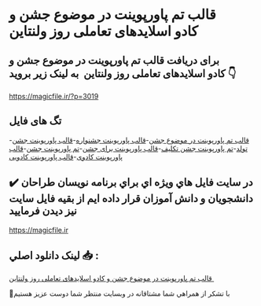 # قالب تم پاورپوینت در موضوع جشن و کادو اسلایدهای تعاملی روز ولنتاین 

## برای دریافت قالب تم پاورپوینت در موضوع جشن و کادو اسلایدهای تعاملی روز ولنتاین  به لینک زیر بروید 👇

https://magicfile.ir/?p=3019

## تگ های فایل

-[قالب تم پاورپوینت در موضوع جشن](https://magicfile.ir/product/%d9%82%d8%a7%d9%84%d8%a8-%d9%be%d8%a7%d9%88%d8%b1%d9%be%d9%88%db%8c%d9%86%d8%aa-%d8%ac%d8%b4%d9%86-%d9%88-%da%a9%d8%a7%d8%af%d9%88%d8%a7%d8%b3%d9%84%d8%a7%db%8c%d8%af%d9%87%d8%a7%db%8c-%d8%aa%d8%b9%d8%a7%d9%85%d9%84%db%8c-%d8%b1%d9%88%d8%b2-%d9%88%d9%84%d9%86%d8%aa%d8%a7%db%8c%d9%86/)-[قالب پاورپوینت جشنواره](https://magicfile.ir/product/%d9%82%d8%a7%d9%84%d8%a8-%d9%be%d8%a7%d9%88%d8%b1%d9%be%d9%88%db%8c%d9%86%d8%aa-%d8%ac%d8%b4%d9%86-%d9%88-%da%a9%d8%a7%d8%af%d9%88%d8%a7%d8%b3%d9%84%d8%a7%db%8c%d8%af%d9%87%d8%a7%db%8c-%d8%aa%d8%b9%d8%a7%d9%85%d9%84%db%8c-%d8%b1%d9%88%d8%b2-%d9%88%d9%84%d9%86%d8%aa%d8%a7%db%8c%d9%86/)-[قالب پاورپوینت جشن تولد](https://magicfile.ir/product/%d9%82%d8%a7%d9%84%d8%a8-%d9%be%d8%a7%d9%88%d8%b1%d9%be%d9%88%db%8c%d9%86%d8%aa-%d8%ac%d8%b4%d9%86-%d9%88-%da%a9%d8%a7%d8%af%d9%88%d8%a7%d8%b3%d9%84%d8%a7%db%8c%d8%af%d9%87%d8%a7%db%8c-%d8%aa%d8%b9%d8%a7%d9%85%d9%84%db%8c-%d8%b1%d9%88%d8%b2-%d9%88%d9%84%d9%86%d8%aa%d8%a7%db%8c%d9%86/)-[تم پاورپوینت جشن تکلیف](https://magicfile.ir/product/%d9%82%d8%a7%d9%84%d8%a8-%d9%be%d8%a7%d9%88%d8%b1%d9%be%d9%88%db%8c%d9%86%d8%aa-%d8%ac%d8%b4%d9%86-%d9%88-%da%a9%d8%a7%d8%af%d9%88%d8%a7%d8%b3%d9%84%d8%a7%db%8c%d8%af%d9%87%d8%a7%db%8c-%d8%aa%d8%b9%d8%a7%d9%85%d9%84%db%8c-%d8%b1%d9%88%d8%b2-%d9%88%d9%84%d9%86%d8%aa%d8%a7%db%8c%d9%86/)-[قالب پاورپوینت برای جشن](https://magicfile.ir/product/%d9%82%d8%a7%d9%84%d8%a8-%d9%be%d8%a7%d9%88%d8%b1%d9%be%d9%88%db%8c%d9%86%d8%aa-%d8%ac%d8%b4%d9%86-%d9%88-%da%a9%d8%a7%d8%af%d9%88%d8%a7%d8%b3%d9%84%d8%a7%db%8c%d8%af%d9%87%d8%a7%db%8c-%d8%aa%d8%b9%d8%a7%d9%85%d9%84%db%8c-%d8%b1%d9%88%d8%b2-%d9%88%d9%84%d9%86%d8%aa%d8%a7%db%8c%d9%86/)-[تم پاورپوینت جشن](https://magicfile.ir/product/%d9%82%d8%a7%d9%84%d8%a8-%d9%be%d8%a7%d9%88%d8%b1%d9%be%d9%88%db%8c%d9%86%d8%aa-%d8%ac%d8%b4%d9%86-%d9%88-%da%a9%d8%a7%d8%af%d9%88%d8%a7%d8%b3%d9%84%d8%a7%db%8c%d8%af%d9%87%d8%a7%db%8c-%d8%aa%d8%b9%d8%a7%d9%85%d9%84%db%8c-%d8%b1%d9%88%d8%b2-%d9%88%d9%84%d9%86%d8%aa%d8%a7%db%8c%d9%86/)-[قالب پاورپوینت کادوی](https://magicfile.ir/product/%d9%82%d8%a7%d9%84%d8%a8-%d9%be%d8%a7%d9%88%d8%b1%d9%be%d9%88%db%8c%d9%86%d8%aa-%d8%ac%d8%b4%d9%86-%d9%88-%da%a9%d8%a7%d8%af%d9%88%d8%a7%d8%b3%d9%84%d8%a7%db%8c%d8%af%d9%87%d8%a7%db%8c-%d8%aa%d8%b9%d8%a7%d9%85%d9%84%db%8c-%d8%b1%d9%88%d8%b2-%d9%88%d9%84%d9%86%d8%aa%d8%a7%db%8c%d9%86/)-[قالب پاورپوینت کادویی](https://magicfile.ir/product/%d9%82%d8%a7%d9%84%d8%a8-%d9%be%d8%a7%d9%88%d8%b1%d9%be%d9%88%db%8c%d9%86%d8%aa-%d8%ac%d8%b4%d9%86-%d9%88-%da%a9%d8%a7%d8%af%d9%88%d8%a7%d8%b3%d9%84%d8%a7%db%8c%d8%af%d9%87%d8%a7%db%8c-%d8%aa%d8%b9%d8%a7%d9%85%d9%84%db%8c-%d8%b1%d9%88%d8%b2-%d9%88%d9%84%d9%86%d8%aa%d8%a7%db%8c%d9%86/)

## ✔️ در سايت فايل هاي ويژه اي براي برنامه نويسان طراحان دانشجويان و دانش آموزان قرار داده ايم از بقيه فايل سايت نيز ديدن فرماييد

https://magicfile.ir


## لينک دانلود اصلي 📥 :

[قالب تم پاورپوینت در موضوع جشن و کادو اسلایدهای تعاملی روز ولنتاین ](https://magicfile.ir/product/%d9%82%d8%a7%d9%84%d8%a8-%d9%be%d8%a7%d9%88%d8%b1%d9%be%d9%88%db%8c%d9%86%d8%aa-%d8%ac%d8%b4%d9%86-%d9%88-%da%a9%d8%a7%d8%af%d9%88%d8%a7%d8%b3%d9%84%d8%a7%db%8c%d8%af%d9%87%d8%a7%db%8c-%d8%aa%d8%b9%d8%a7%d9%85%d9%84%db%8c-%d8%b1%d9%88%d8%b2-%d9%88%d9%84%d9%86%d8%aa%d8%a7%db%8c%d9%86/) 


🙏با تشکر از همراهي شما مشتاقانه در وبسایت منتظر شما دوست عزیز هستیم

